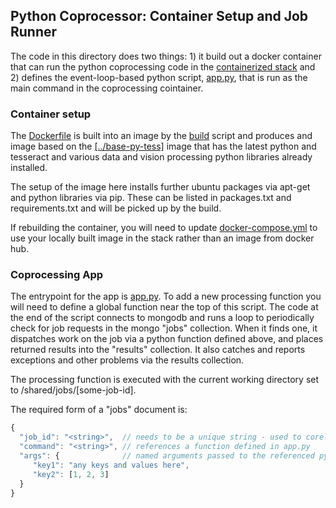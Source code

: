 ## Python Coprocessor: Container Setup and Job Runner

The code in this directory does two things: 1) it build out a docker container that can run the python coprocessing 
code in the [containerized stack](/stack/docker/) and 2) defines the event-loop-based python script, [app.py](./app.py), 
that is run as the main command in the coprocessing cointainer.

### Container setup

The [Dockerfile](./Dockerfile) is built into an image by the [build](./build) script and produces and image based on the 
[[../base-py-tess]](../base-py-tess) image that has the latest python and tesseract and various data and vision processing
python libraries already installed.

The setup of the image here installs further ubuntu packages via apt-get and python libraries via pip. These can be listed
in packages.txt and requirements.txt and will be picked up by the build.

If rebuilding the container, you will need to update [docker-compose.yml](/stack/docker/docker-compose.yml) to use your locally
built image in the stack rather than an image from docker hub.

### Coprocessing App

The entrypoint for the app is [app.py](./app.py). To add a new processing function you will need to define a global function 
near the top of this script. The code at the end of the script connects to mongodb and runs a loop to periodically check for
job requests in the mongo "jobs" collection. When it finds one, it dispatches work on the job via a python function defined 
above, and places returned results into the "results" collection. It also catches and reports exceptions and other problems
via the results collection.

The processing function is executed with the current working directory set to /shared/jobs/[some-job-id].

The required form of a "jobs" document is:
```js
{
  "job_id": "<string>",  // needs to be a unique string - used to corellate results
  "command": "<string>", // references a function defined in app.py
  "args": {              // named arguments passed to the referenced python function
     "key1": "any keys and values here",
     "key2": [1, 2, 3]
  }
}
```
